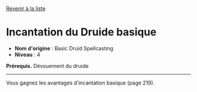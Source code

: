[Revenir à la liste](..)

# Incantation du Druide basique

 * **Nom d'origine** : Basic Druid Spellcasting
 * **Niveau** : 4


<p><strong>Prérequis.</strong> Dévouement du druide</p>
<hr />
<p>Vous gagnez les avantages d’incantation basique (page 219).</p>